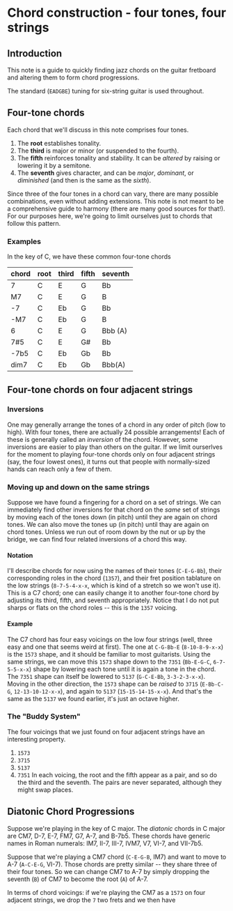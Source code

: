 # Chord construction - four tones, four strings
## Introduction
This note is a guide to quickly finding jazz chords on the guitar fretboard and altering them to form chord progressions.

The standard (`EADGBE`) tuning for six-string guitar is used throughout.
## Four-tone chords
Each chord that we'll discuss in this note comprises four tones.
1. The **root** establishes tonality.
1. The **third** is major or minor (or suspended to the fourth).
1. The **fifth** reinforces tonality and stability.  It can be *altered* by raising or lowering it by a semitone.
1. The **seventh** gives character, and can be *major*, *dominant*, or *diminished* (and then is the same as the *sixth*).

Since three of the four tones in a chord can vary, there are many possible combinations, even without adding extensions.
This note is not meant to be a comprehensive guide to harmony (there are many good sources for that!).
For our purposes here, we're going to limit ourselves just to chords that follow this pattern.
### Examples
In the key of C, we have these common four-tone chords

| chord | root | third | fifth | seventh |
| ----- | ---- | ----- | ----- | ------- |
| 7 | C | E | G | Bb |
| M7 | C | E | G | B |
| -7 | C | Eb | G | Bb |
| -M7 | C | Eb | G | B |
| 6 | C | E | G | Bbb (A) |
| 7#5 | C | E | G# | Bb |
| -7b5 | C | Eb | Gb | Bb |
| dim7 | C | Eb | Gb | Bbb(A) |

## Four-tone chords on four adjacent strings
### Inversions
One may generally arrange the tones of a chord in any order of pitch (low to high).
With four tones, there are actually 24 possible arrangements!  Each of these is generally
called an *inversion* of the chord.
However, some inversions are easier to play than others on the guitar.
If we limit ourserlves for the moment to playing four-tone chords only on
four adjacent strings (say, the four lowest ones), it turns out that people
with normally-sized hands can reach only a few of them.
### Moving up and down on the same strings
Suppose we have found a fingering for a chord on a set of strings.
We can immediately find other inversions for that chord on the *same* set of strings by
moving each of the tones down (in pitch) until they are again on chord tones.
We can also move the tones up (in pitch) until thay are again on chord tones.
Unless we run out of room down by the nut or up by the bridge, we can find
four related inversions of a chord this way.
#### Notation
I'll describe chords for now using the names of their tones (`C-E-G-Bb`), their corresponding
roles in the chord (`1357`), and their fret position tablature on the low strings (`8-7-5-4-x-x`,
which is kind of a stretch so we won't use it).  This is a C7 chord; one can easily change
it to another four-tone chord by adjusting its third, fifth, and seventh appropriately.
Notice that I do not put sharps or flats on the chord roles -- this is the `1357` voicing.
#### Example
The C7 chord has four easy voicings on the low four strings (well, three easy and one
that seems weird at first).
The one at `C-G-Bb-E` (`8-10-8-9-x-x`) is the `1573` shape, and it should be familiar
to most guitarists.
Using the same strings, we can move this `1573` shape down to the `7351` (`Bb-E-G-C`, `6-7-5-5-x-x`)
shape by lowering each tone until it is again a tone in the chord.
The `7351` shape can itself be lowered to `5137` (`G-C-E-Bb`, `3-3-2-3-x-x`).
Moving in the other direction, the `1573` shape can be *raised* to `3715`
(`E-Bb-C-G`, `12-13-10-12-x-x`), and again to `5137` (`15-15-14-15-x-x`).
And that's the same as the `5137` we found earlier, it's just an octave higher.
### The "Buddy System"
The four voicings that we just found on four adjacent strings have an interesting property.
1. `1573`
1. `3715`
1. `5137`
1. `7351`
In each voicing, the root and the fifth appear as a pair, and so do the third and the seventh.
The pairs are never separated, although they might swap places.
## Diatonic Chord Progressions
Suppose we're playing in the key of C major.
The *diatonic* chords in C major are CM7, D-7, E-7, FM7, G7, A-7, and B-7b5.
These chords have generic names in Roman numerals: IM7, II-7, III-7, IVM7, V7, VI-7, and VII-7b5.

Suppose that we're playing a CM7 chord (`C-E-G-B`, IM7) and want to move to A-7 (`A-C-E-G`, VI-7).
Those chords are pretty similar -- they share three of their four tones.
So we can change CM7 to A-7 by simply dropping the seventh (`B`) of CM7 to become the root (`A`) of A-7.

In terms of chord voicings: if we're playing the CM7 as a `1573` on four adjacent strings,
we drop the `7` two frets and we then have 
